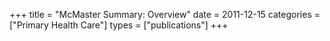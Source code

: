 +++
title = "McMaster Summary: Overview"
date = 2011-12-15
categories = ["Primary Health Care"]
types = ["publications"]
+++
